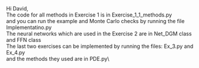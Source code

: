 

Hi David, \
The code for all methods in Exercise 1 is in Exercise_1_1_methods.py\
and you can run the example and Monte Carlo checks by running the file Implementatino.py\
The neural networks which are used in the Exercise 2 are in Net_DGM class and FFN class\
The last two exercises can be implemented by running the files: Ex_3.py and Ex_4.py\
and the methods they used are in PDE.py\
